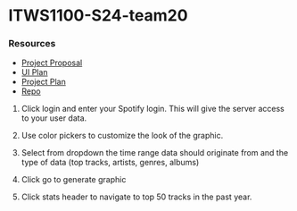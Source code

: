 # ITWS1100-S24-team20

### Resources
- [Project Proposal](https://docs.google.com/document/d/1R9GRsE4af2BaYHSbtxiSl9vEsEOXKbFJkKmVF18XsJk/edit?usp=sharing)
- [UI Plan](https://balsamiq.cloud/sdy80ks/p5cfi7l/r2278)
- [Project Plan](https://docs.google.com/document/d/1yyPbUmhQC5tmBJZV39SsWOrvo-t2Rt7HqWiooVHws2I/edit)
- [Repo](https://github.com/RPI-ITWS/ITWS1100-S24-team20)



1) Click login and enter your Spotify login. This will give the server access to your
user data.

2) Use color pickers to customize the look of the graphic.

3) Select from dropdown the time range data should originate from and the type of data (top tracks, artists, genres, albums)

4) Click go to generate graphic

5) Click stats header to navigate to top 50 tracks in the past year.